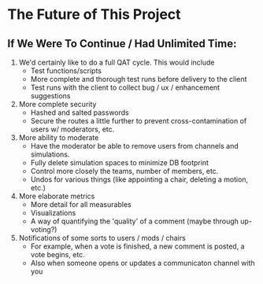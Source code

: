 # The Future of This Project

## If We Were To Continue / Had Unlimited Time:

1. We'd certainly like to do a full QAT cycle. This would include
    - Test functions/scripts
    - More complete and thorough test runs before delivery to the client
    - Test runs with the client to collect bug / ux / enhancement suggestions
2. More complete security
    - Hashed and salted passwords
    - Secure the routes a little further to prevent cross-contamination of users w/ moderators, etc.
3. More ability to moderate
    - Have the moderator be able to remove users from channels and simulations.
    - Fully delete simulation spaces to minimize DB footprint
    - Control more closely the teams, number of members, etc.
    - Undos for various things (like appointing a chair, deleting a motion, etc.)
4. More elaborate metrics
    - More detail for all measurables
    - Visualizations
    - A way of quantifying the 'quality' of a comment (maybe through up-voting?)
5. Notifications of some sorts to users / mods / chairs
    - For example, when a vote is finished, a new comment is posted, a vote begins, etc.
    - Also when someone opens or updates a communicaton channel with you